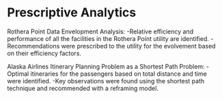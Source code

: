 # Prescriptive Analytics
Rothera Point Data Envelopment Analysis:
-Relative efficiency and performance of all the facilities in the Rothera Point utility are identified.
-Recommendations were prescribed to the utility for the evolvement based on their efficiency factors.

Alaska Airlines Itinerary Planning Problem as a Shortest Path Problem:
-Optimal itineraries for the passengers based on total distance and time were identified.
-Key observations were found using the shortest path technique and recommended with a reframing model.
